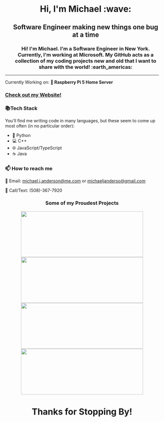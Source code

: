 <div id="user-content-toc">
  <ul align="center" style="list-style: none;">
    <summary>
      <h1>Hi, I'm Michael :wave:</h1>
    </summary>
    <summary>
      <h2>Software Engineer making new things one bug at a time </h2>
    </summary>
    <summary>
      <h3> Hi! I'm Michael. I'm a Software Engineer in New York. Currently, I'm working at Microsoft. My GitHub acts as a collection of my coding projects new and old that I want to share with the world! :earth_americas: </h3>
    </summary>
  </ul>
</div>

---

 Currently Working on: **:floppy_disk: Raspberry Pi 5 Home Server**

### [Check out my Website!](https://www.michaeljanderson.net)

### 📚Tech Stack
You'll find me writing code in many languages, but these seem to come up most often (in no particular order):
- :snake: Python
- 💻 C++
- 🌐 JavaScript/TypeScript
- ☕ Java

### 📫 How to reach me
📧 Email: michael.j.anderson@me.com or michaeljanderso@gmail.com

📱 Call/Text: (508)-367-7920


<div align="center">
 <h3>Some of my Proudest Projects</h3>
</div align="center">
<div  align="center">
  <a href="https://github.com/anderm18/HealthChat">
    <img height=150 width=400 align="center" src="https://github-readme-stats.vercel.app/api/pin/?username=anderm18&repo=HealthChat" />
  </a>
  <a href="https://github.com/anderm18/HASSPathways">
    <img height=150 width=400 align="center" src="https://github-readme-stats.vercel.app/api/pin/?username=anderm18&repo=HASSPathways" />
  </a>
  <a href="https://github.com/averyiorio/TreeRingOrigin">
    <img height=150 width=400 align="center" src="https://github-readme-stats.vercel.app/api/pin/?username=averyiorio&repo=TreeRingOrigin" />
  </a>
   <a href="https://github.com/anderm18/CurlingVAR">
    <img height=150 width=400 align="center" src="https://github-readme-stats.vercel.app/api/pin/?username=anderm18&repo=CurlingVAR" />
  </a>
</div>

<div align="center" id="user-content-toc">
  <h1>Thanks for Stopping By!</h1>
</div>

<!--
**anderm18/anderm18** is a ✨ _special_ ✨ repository because its `README.md` (this file) appears on your GitHub profile.

Here are some ideas to get you started:

- 🔭 I’m currently working on ...
- 🌱 I’m currently learning ...
- 👯 I’m looking to collaborate on ...
- 🤔 I’m looking for help with ...
- 💬 Ask me about ...
- 📫 How to reach me: ...
- 😄 Pronouns: ...
- ⚡ Fun fact: ...
-->
